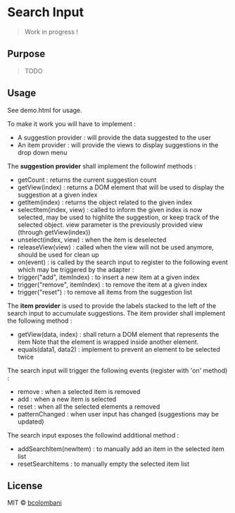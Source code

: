 # Search Input
> Work in progress !

## Purpose
> TODO
## Usage
See demo.html for usage.

To make it work you will have to implement :
* A suggestion provider : will provide the data suggested to the user
* An item provider : will provide the views to display suggestions in the drop down menu

The **suggestion provider** shall implement the followinf methods :
* getCount : returns the current suggestion count
* getView(index) : returns a DOM element that will be used to display the suggestion at a given index
* getItem(index) : returns the object related to the given index
* selectItem(index, view) : called to inform the given index is now selected, may be used to highlite the suggestion, or keep track of the selected object. view parameter is the previously provided view (through getView(index))
* unselect(index, view) : when the item is deselected
* releaseView(view) : called when the view will not be used anymore, should be used for clean up
* on(event) : is called by the search input to register to the following event which may be triggered by the adapter :
 * trigger("add", itemIndex) : to insert a new item at a given index
 * trigger("remove", itemIndex) : to remove the item at a given index
 * trigger("reset") : to remove all items from the suggestion list

The **item provider** is used to provide the labels stacked to the left of the search input to accumulate suggestions. The item provider shall implement the following method :
* getView(data, index) : shall return a DOM element that represents the item
Note that the element is wrapped inside another element.
* equals(data1, data2) : implement to prevent an element to be selected twice

The search input will trigger the following events (register with 'on' method) :
* remove : when a selected item is removed
* add : when a new item is selected
* reset : when all the selected elements a removed
* patternChanged : when user input has changed (suggestions may be updated)

The search input exposes the followind additional method :
* addSearchItem(newItem) : to manually add an item in the selected item list
* resetSearchItems : to manually empty the selected item list

## License

MIT © [bcolombani]()

